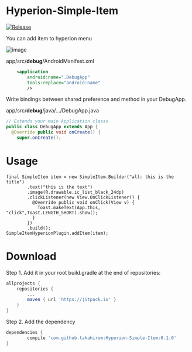 # Hyperion-Simple-Item
[![Release](https://jitpack.io/v/takahirom/Hyperion-Simple-Item.svg)](https://jitpack.io/#takahirom/Hyperion-Simple-Item)

You can add item to hyperion menu

![image](https://user-images.githubusercontent.com/1386930/38453561-76809eb8-3a92-11e8-827f-07124953caeb.png)

app/src/**debug**/AndroidManifest.xml

```xml
    <application
        android:name=".DebugApp"
        tools:replace="android:name"
        />
```


Write bindings between shared preference and method in your DebugApp.

app/src/**debug**/java/.../DebugApp.java

```java
// Extends your main Application classs
public class DebugApp extends App {
  @Override public void onCreate() {
    super.onCreate();
```

# Usage


```
final SimpleItem item = new SimpleItem.Builder("all: this is the title")
        .text("this is the text")
        .image(R.drawable.ic_list_black_24dp)
        .clickListener(new View.OnClickListener() {
          @Override public void onClick(View v) {
            Toast.makeText(App.this, "click",Toast.LENGTH_SHORT).show();
          }
        })
        .build();
SimpleItemHyperionPlugin.addItem(item);
```

# Download
Step 1. Add it in your root build.gradle at the end of repositories:

```groovy
allprojects {
    repositories {
        ...
        maven { url 'https://jitpack.io' }
    }
}
```

Step 2. Add the dependency

```groovy
dependencies {
        compile 'com.github.takahirom:Hyperion-Simple-Item:0.1.0'
}
```
